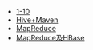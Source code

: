* [1-10](/leetCode/1-10)
* [Hive+Maven](/studyDoc/other/Hive+Maven)
* [MapReduce](/studyDoc/other/Map)
* [MapReduce及HBase](/studyDoc/other/MapReduce及HBase)